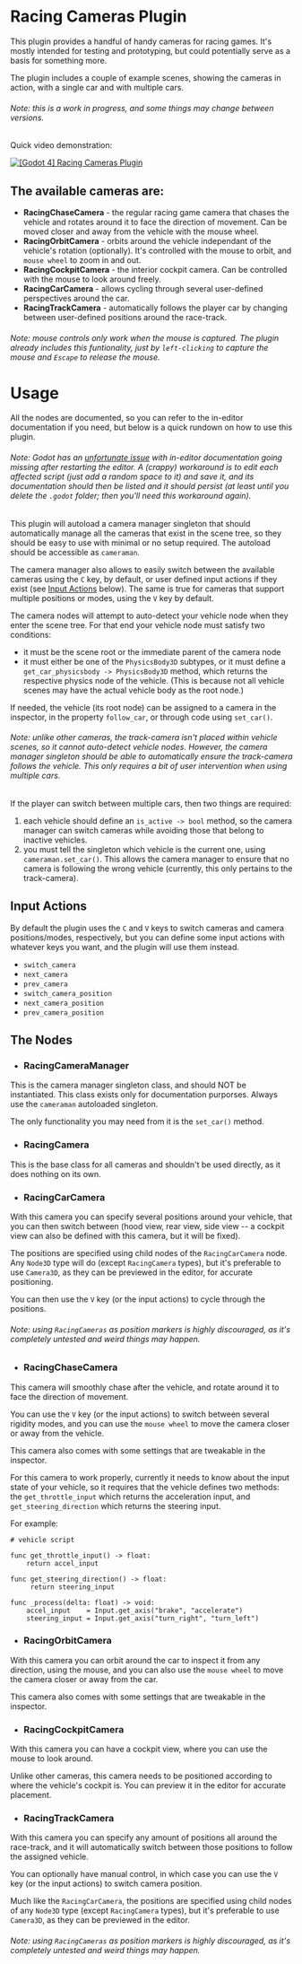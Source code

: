 # Racing Cameras Plugin

This plugin provides a handful of handy cameras for racing games. It's mostly intended for testing and prototyping, but could potentially serve as a basis for something more.

The plugin includes a couple of example scenes, showing the cameras in action, with a single car and with multiple cars.

###### Note: this is a work in progress, and some things may change between versions.

Quick video demonstration:

[![[Godot 4] Racing Cameras Plugin](https://github.com/user-attachments/assets/5ee1d305-621e-47df-b54c-bc49cbd0f094)](http://www.youtube.com/watch?v=tU3scSdb8z4 "[Godot 4] Racing Cameras Plugin")


## The available cameras are:
- **RacingChaseCamera** - the regular racing game camera that chases the vehicle and rotates around it to face the direction of movement. Can be moved closer and away from the vehicle with the mouse wheel.
- **RacingOrbitCamera** - orbits around the vehicle independant of the vehicle's rotation (optionally). It's controlled with the mouse to orbit, and `mouse wheel` to zoom in and out.
- **RacingCockpitCamera** - the interior cockpit camera. Can be controlled with the mouse to look around freely.
- **RacingCarCamera** - allows cycling through several user-defined perspectives around the car.
- **RacingTrackCamera** - automatically follows the player car by changing between user-defined positions around the race-track.

###### Note: mouse controls only work when the mouse is captured. The plugin already includes this funtionality, just by `left-clicking` to capture the mouse and `Escape` to release the mouse.


# Usage

All the nodes are documented, so you can refer to the in-editor documentation if you need, but below is a quick rundown on how to use this plugin.

###### Note: Godot has an [unfortunate issue](https://github.com/godotengine/godot/issues/72406) with in-editor documentation going missing after restarting the editor. A (crappy) workaround is to edit each affected script (just add a random space to it) and save it, and its documentation should then be listed and it should persist (at least until you delete the `.godot` folder; then you'll need this workaround again).

This plugin will autoload a camera manager singleton that should automatically manage all the cameras that exist in the scene tree, so they should be easy to use with minimal or no setup required. The autoload should be accessible as `cameraman`.

The camera manager also allows to easily switch between the available cameras using the `C` key, by default, or user defined input actions if they exist (see [Input Actions](#input-actions) below). The same is true for cameras that support multiple positions or modes, using the `V` key by default.

The camera nodes will attempt to auto-detect your vehicle node when they enter the scene tree. For that end your vehicle node must satisfy two conditions:
- it must be the scene root or the immediate parent of the camera node
- it must either be one of the `PhysicsBody3D` subtypes, or it must define a `get_car_physicsbody -> PhysicsBody3D` method, which returns the respective physics node of the vehicle. (This is because not all vehicle scenes may have the actual vehicle body as the root node.)

If needed, the vehicle (its root node) can be assigned to a camera in the inspector, in the property `follow_car`, or through code using `set_car()`.

###### Note: unlike other cameras, the track-camera isn't placed within vehicle scenes, so it cannot auto-detect vehicle nodes. However, the camera manager singleton should be able to automatically ensure the track-camera follows the vehicle. This only requires a bit of user intervention when using multiple cars.

If the player can switch between multiple cars, then two things are required:
1. each vehicle should define an `is_active -> bool` method, so the camera manager can switch cameras while avoiding those that belong to inactive vehicles.
2. you must tell the singleton which vehicle is the current one, using `cameraman.set_car()`. This allows the camera manager to ensure that no camera is following the wrong vehicle (currently, this only pertains to the track-camera).

## Input Actions

By default the plugin uses the `C` and `V` keys to switch cameras and camera positions/modes, respectively, but you can define some input actions with whatever keys you want, and the plugin will use them instead.

- `switch_camera`
- `next_camera`
- `prev_camera`
- `switch_camera_position`
- `next_camera_position`
- `prev_camera_position`


## The Nodes



- ### RacingCameraManager
This is the camera manager singleton class, and should NOT be instantiated. This class exists only for documentation purporses. Always use the `cameraman` autoloaded singleton.

The only functionality you may need from it is the `set_car()` method.


- ### RacingCamera
This is the base class for all cameras and shouldn't be used directly, as it does nothing on its own.




- ### RacingCarCamera

With this camera you can specify several positions around your vehicle, that you can then switch between (hood view, rear view, side view -- a cockpit view can also be defined with this camera, but it will be fixed).

The positions are specified using child nodes of the `RacingCarCamera` node. Any `Node3D` type will do (except `RacingCamera` types), but it's preferable to use `Camera3D`, as they can be previewed in the editor, for accurate positioning.

You can then use the `V` key (or the input actions) to cycle through the positions.

###### Note: using `RacingCameras` as position markers is highly discouraged, as it's completely untested and weird things may happen.




- ### RacingChaseCamera

This camera will smoothly chase after the vehicle, and rotate around it to face the direction of movement.

You can use the `V` key (or the input actions) to switch between several rigidity modes, and you can use the `mouse wheel` to move the camera closer or away from the vehicle.

This camera also comes with some settings that are tweakable in the inspector.

For this camera to work properly, currently it needs to know about the input state of your vehicle, so it requires that the vehicle defines two methods: the `get_throttle_input` which returns the acceleration input, and `get_steering_direction` which returns the steering input.

For example:

```gdscript
# vehicle script

func get_throttle_input() -> float:
    return accel_input

func get_steering_direction() -> float:
     return steering_input

func _process(delta: float) -> void:
    accel_input    = Input.get_axis("brake", "accelerate")
    steering_input = Input.get_axis("turn_right", "turn_left")
```




- ### RacingOrbitCamera

With this camera you can orbit around the car to inspect it from any direction, using the mouse, and you can also use the `mouse wheel` to move the camera closer or away from the car.

This camera also comes with some settings that are tweakable in the inspector.




- ### RacingCockpitCamera

With this camera you can have a cockpit view, where you can use the mouse to look around.

Unlike other cameras, this camera needs to be positioned according to where the vehicle's cockpit is. You can preview it in the editor for accurate placement.




- ### RacingTrackCamera

With this camera you can specify any amount of positions all around the race-track, and it will automatically switch between those positions to follow the assigned vehicle.

You can optionally have manual control, in which case you can use the `V` key (or the input actions) to switch camera position.

Much like the `RacingCarCamera`, the positions are specified using child nodes of any `Node3D` type (except `RacingCamera` types), but it's preferable to use `Camera3D`, as they can be previewed in the editor.

###### Note: using `RacingCameras` as position markers is highly discouraged, as it's completely untested and weird things may happen.



